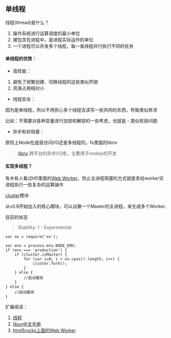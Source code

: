 ## 单线程

线程(thread)是什么？

1. 操作系统进行运算调度的最小单位
2. 被包含在进程中，是进程实际运作的单位
3. 一个进程可以并发多个线程，每一条线程并行执行不同的任务


#### 单线程的优势：

* 高性能：

1. 避免了频繁创建、切换线程的这些类似开销
2. 资源占用相对小

* 线程安全：

因为是单线程，所以不用担心多个线程去读写一些共同的东西，导致类似奔溃

比如：不需要对各种变量进行加锁和解锁的一些考虑，也就是 - 类似死锁问题

* 异步和非阻塞：

原则上Node在底层访问I/O还是多线程的，fs里面的libnv

> [libnv](https://github.com/joyent/libuv) 跨平台的异步I/O库，主要用于nodejs的开发



#### 实现多线程？

有木有人看过H5里面的[Web Worker](https://developer.mozilla.org/zh-CN/docs/Web/Guide/Performance/Using_web_workers)，防止主进程阻塞的方式就是丢给worker灾进程执行一些复杂的运算操作

[cluster](http://nodejs.cn/api/cluster#cluster_cluster_settings)模块

从v0.8开始加入的核心模块，可以设置一个Master的主进程，来生成多个Worker.

目前的状态

> Stability: 1 - Experimental

```shell
var os = require('os');

var env = process.env.NODE_ENV;
if (env === 'production') {
	if (cluster.isMaster) {
		for (var i=0; i < os.cpus().length; i++) {
			cluster.fork();
		}
	} else {
		//启动服务
	}
} else {
	//启动服务
}
```






扩展阅读：

1. [线程](http://zh.wikipedia.org/zh-cn/%E7%BA%BF%E7%A8%8B)
2. [libuv中文手册](http://www.256code.com/uvbook/processes.html#spawning-child-processes)
3. [html5rocks上面的Web Worker](http://www.html5rocks.com/zh/tutorials/workers/basics/)